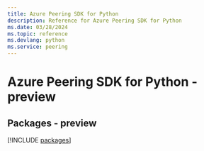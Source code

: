 ```yaml
---
title: Azure Peering SDK for Python
description: Reference for Azure Peering SDK for Python
ms.date: 03/28/2024
ms.topic: reference
ms.devlang: python
ms.service: peering
---
```

# Azure Peering SDK for Python - preview
## Packages - preview
[!INCLUDE [packages](peering-index.md)]